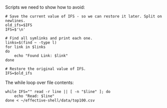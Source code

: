 Scripts we need to show how to avoid:

```
# Save the current value of IFS - so we can restore it later. Split on newlines.
old_ifs=$IFS
IFS=$'\n'

# Find all symlinks and print each one.
links=$(find ~ -type l)
for link in $links
do
    echo "Found Link: $link"
done

# Restore the original value of IFS.
IFS=$old_ifs
```

The while loop over file contents:

```
while IFS="" read -r line || [ -n "$line" ]; do
    echo "Read: $line"
done < ~/effective-shell/data/top100.csv
```
